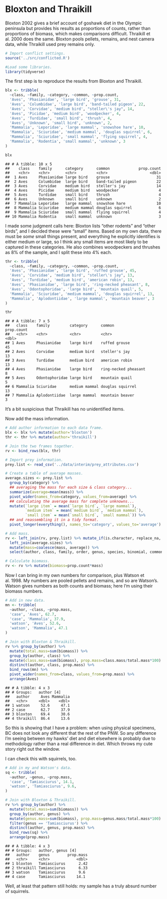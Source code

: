Bloxton and Thraikill
================

Bloxton 2002 gives a brief account of goshawk diet in the Olympic
peninsula but provides his results as proportions of counts, rather than
proportions of biomass, which makes comparisons difficult. Thraikill et
al. 2000 does the same. Bloxton pools pellets, remains, and nest camera
data, while Thraikill used prey remains only.

``` r
# Import conflict settings.
source('../src/conflicted.R')

#Load some libraries.
library(tidyverse)
```

The first step is to reproduce the results from Bloxton and Thraikill.

``` r
blx <- tribble(
  ~class, ~family, ~category, ~common, ~prop.count,
  'Aves', 'Phasianidae', 'large bird', 'grouse', 31,
  'Aves', 'Columbidae', 'large bird', 'band-tailed pigeon', 22,
  'Aves', 'Corvidae', 'medium bird', "steller\'s jay", 14,
  'Aves', 'Picidae', 'medium bird', 'woodpecker', 4,
  'Aves', 'Turdidae', 'small bird', 'thrush', 4,
  'Aves', 'Unknown', 'small bird', 'unknown', 2,
  'Mammalia', 'Leporidae', 'large mammal', 'snowshoe hare', 10,
  'Mammalia', 'Sciuridae', 'medium mammal', 'douglas squirrel', 6,
  'Mammalia', 'Sciuridae', 'small mammal', 'flying squirrel', 4,
  'Mammalia', 'Rodentia', 'small mammal', 'unknown', 3
)

blx
```

    ## # A tibble: 10 x 5
    ##    class    family      category      common             prop.count
    ##    <chr>    <chr>       <chr>         <chr>                   <dbl>
    ##  1 Aves     Phasianidae large bird    grouse                     31
    ##  2 Aves     Columbidae  large bird    band-tailed pigeon         22
    ##  3 Aves     Corvidae    medium bird   steller's jay              14
    ##  4 Aves     Picidae     medium bird   woodpecker                  4
    ##  5 Aves     Turdidae    small bird    thrush                      4
    ##  6 Aves     Unknown     small bird    unknown                     2
    ##  7 Mammalia Leporidae   large mammal  snowshoe hare              10
    ##  8 Mammalia Sciuridae   medium mammal douglas squirrel            6
    ##  9 Mammalia Sciuridae   small mammal  flying squirrel             4
    ## 10 Mammalia Rodentia    small mammal  unknown                     3

I made some judgment calls here: Bloxton lists “other rodents” and
“other birds”, and I decided these were “small” items. Based on my own
data, there must be *some* small things present, and everything he
explicitly identifies is either medium or large, so I think any small
items are most likely to be captured in these categories. He also
combines woodpeckers and thrushes as 8% of the sample, and I split these
into 4% each.

``` r
thr <- tribble(
  ~class, ~family, ~category, ~common, ~prop.count,
  'Aves', 'Phasianidae', 'large bird', 'ruffed grouse', 45,
  'Aves', 'Corvidae', 'medium bird', "steller\'s jay", 13,
  'Aves', 'Turdidae', 'medium bird', 'american robin', 13,
  'Aves', 'Phasianidae', 'large bird', 'ring-necked pheasant', 8,
  'Aves', 'Odontophoridae', 'large bird', 'mountain quail', 5,
  'Mammalia', 'Sciuridae', 'medium mammal', 'douglas squirrel', 13,
  'Mammalia', 'Aplodontiidae', 'large mammal', 'mountain beaver', 3
)

thr
```

    ## # A tibble: 7 x 5
    ##   class    family         category      common               prop.count
    ##   <chr>    <chr>          <chr>         <chr>                     <dbl>
    ## 1 Aves     Phasianidae    large bird    ruffed grouse                45
    ## 2 Aves     Corvidae       medium bird   steller's jay                13
    ## 3 Aves     Turdidae       medium bird   american robin               13
    ## 4 Aves     Phasianidae    large bird    ring-necked pheasant          8
    ## 5 Aves     Odontophoridae large bird    mountain quail                5
    ## 6 Mammalia Sciuridae      medium mammal douglas squirrel             13
    ## 7 Mammalia Aplodontiidae  large mammal  mountain beaver               3

It’s a bit suspicious that Thraikill has no unidentified items.

Now add the mass information.

``` r
# Add author information to each data frame.
blx <- blx %>% mutate(author='bloxton')
thr <- thr %>% mutate(author='thraikill')

# Join the two frames together.
rv <- bind_rows(blx, thr)

# Import prey information.
prey.list <- read_csv('../data/interim/prey_attributes.csv')

# Create a table of average masses.
average.sizes <- prey.list %>% 
  group_by(category) %>% 
  ## averaging the mass for each size & class category...
  summarize(average=mean(mass)) %>% 
  pivot_wider(names_from=category, values_from=average) %>% 
  ## calculating the average mass for complete unknowns...
  mutate(`large item` = mean(`large bird`, `large mammal`),
         `medium item` = mean(`medium bird`, `medium mammal`),
         `small item` = mean(`small bird`, `small mammal`)) %>% 
  ## and reassembling it in a tidy format.
  pivot_longer(everything(), names_to='category', values_to='average')

# Add mass.
rv <- left_join(rv, prey.list) %>% mutate_if(is.character, replace_na, 'Unknown') %>% 
  left_join(average.sizes) %>%
  mutate(mass=coalesce(mass, average)) %>%
  select(author, class, family, order, genus, species, binomial, common, category, prop.count, mass)

# Calculate biomass.
rv <- rv %>% mutate(biomass=prop.count*mass)
```

Now I can bring in my own numbers for comparison, plus Watson et
al. 1998. My numbers are pooled pellets and remains, and so are
Watson’s. Watson gives numbers as both counts and biomass; here I’m
using their biomass numbers.

``` r
# Add in new data.
mn <- tribble(
  ~author, ~class, ~prop.mass,
  'case', 'Aves', 62.7,
  'case', 'Mammalia', 37.9,
  'watson', 'Aves', 52.6,
  'watson', 'Mammalia', 47.1
)

# Join with Bloxton & Thraikill.
rv %>% group_by(author) %>% 
  mutate(total.mass=sum(biomass)) %>% 
  group_by(author, class) %>% 
  mutate(class.mass=sum(biomass), prop.mass=class.mass/total.mass*100) %>%
  distinct(author, class, prop.mass) %>% 
  bind_rows(mn) %>% 
  pivot_wider(names_from=class, values_from=prop.mass) %>% 
  arrange(Aves)
```

    ## # A tibble: 4 x 3
    ## # Groups:   author [4]
    ##   author     Aves Mammalia
    ##   <chr>     <dbl>    <dbl>
    ## 1 watson     52.6     47.1
    ## 2 case       62.7     37.9
    ## 3 bloxton    69.4     30.6
    ## 4 thraikill  86.4     13.6

So this is showing that I have a problem: when using physical specimens,
BC does not look any different that the rest of the PNW. So any
difference I’m seeing between my hawks’ diet and diet elsewhere is
probably due to methodology rather than a real difference in diet. Which
throws my cute story right out the window.

I can check this with squirrels, too.

``` r
# Add in my and Watson's data.
sq <- tribble(
  ~author, ~genus, ~prop.mass,
  'case', 'Tamiasciurus', 14.1,
  'watson', 'Tamiasciurus', 9.6,
)

# Join with Bloxton & Thraikill.
rv %>% group_by(author) %>% 
  mutate(total.mass=sum(biomass)) %>% 
  group_by(author, genus) %>% 
  mutate(genus.mass=sum(biomass), prop.mass=genus.mass/total.mass*100) %>% 
  filter(genus == 'Tamiasciurus') %>% 
  distinct(author, genus, prop.mass) %>% 
  bind_rows(sq) %>% 
  arrange(prop.mass)
```

    ## # A tibble: 4 x 3
    ## # Groups:   author, genus [4]
    ##   author    genus        prop.mass
    ##   <chr>     <chr>            <dbl>
    ## 1 bloxton   Tamiasciurus      2.42
    ## 2 thraikill Tamiasciurus      6.33
    ## 3 watson    Tamiasciurus      9.6 
    ## 4 case      Tamiasciurus     14.1

Well, at least that pattern still holds: my sample has a truly absurd
number of squirrels.
